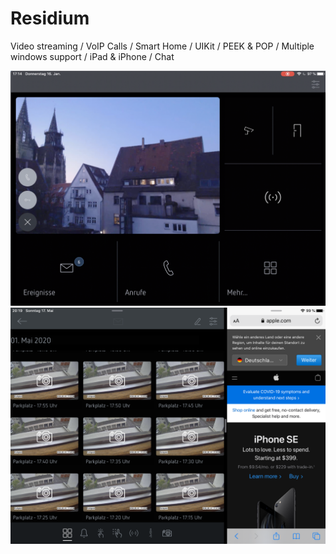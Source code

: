# Residium
Video streaming / VoIP Calls  / Smart Home / UIKit / PEEK & POP / Multiple windows support / iPad & iPhone / Chat


![Dashboard](https://github.com/alexroemerdeveloper/Residium/blob/master/07.png)
![Dashboard](https://github.com/alexroemerdeveloper/Residium/blob/master/13.png)

